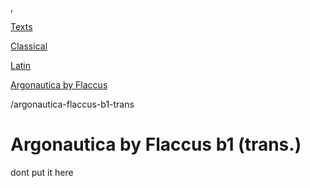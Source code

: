  , 

[Texts](languages)

[Classical](texts-classical.md)

[Latin](lat-texts)

[Argonautica by Flaccus](argonautica-flaccus.md)

/argonautica-flaccus-b1-trans

# Argonautica by Flaccus b1 (trans.)

dont put it here
